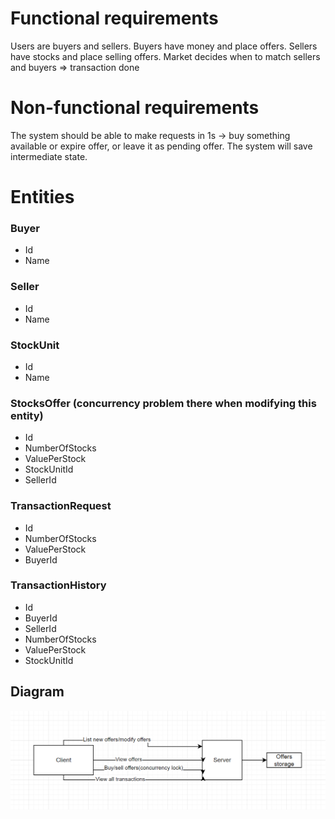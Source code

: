 

# Functional requirements
Users are buyers and sellers. 
Buyers have money and place offers.
Sellers have stocks and place selling offers.
Market decides when to match sellers and buyers => transaction done 

# Non-functional requirements
The system should be able to make requests in 1s -> buy something available or expire offer, or leave it as pending offer.
The system will save intermediate state.

# Entities

### Buyer
* Id
* Name

### Seller
* Id
* Name

### StockUnit
* Id
* Name

### StocksOffer (concurrency problem there when modifying this entity)
* Id
* NumberOfStocks
* ValuePerStock
* StockUnitId
* SellerId

### TransactionRequest
* Id
* NumberOfStocks
* ValuePerStock
* BuyerId

### TransactionHistory
* Id
* BuyerId
* SellerId
* NumberOfStocks
* ValuePerStock
* StockUnitId

## Diagram
![alt text](https://github.com/danielbociat/CEBP/blob/main/diagram.png)

